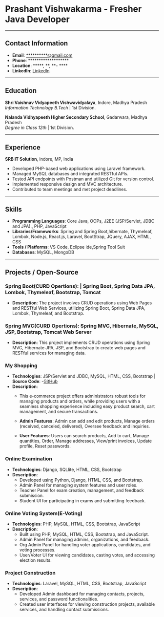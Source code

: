 # Prashant Vishwakarma - Fresher Java Developer

---

## Contact Information

- **Email**: [**********@gmail.com](mailto:*************@gmail.com)
- **Phone**: *******************
- **Location**: *****, **, **- ****
- **LinkedIn**: [LinkedIn](https://www.linkedin.com/in/prashantvi/)
---

## Education

**Shri Vaishnav Vidyapeeth Vishwavidyalaya**, Indore, Madhya Pradesh  
*Information Technology B.Tech* | 
1st Division. 

**Nalanda Vidhyapeeth Higher Secondary School**, Gadarwara, Madhya Pradesh  
*Degree in Class 12th* |
1st Division.

---

## Experience

**SRB IT Solution**, Indore, MP, India 

- Developed PHP-based web applications using Laravel framework.
- Managed MySQL databases and integrated RESTful APIs.
- Tested API endpoints with Postman and utilized Git for version control.
- Implemented responsive design and MVC architecture.
- Contributed to team meetings and met project deadlines.

---

## Skills

- **Programming Languages**: Core Java, OOPs, J2EE (JSP/Servlet, JDBC and JPA)., PHP, JavaScript
- **Libraries/Frameworks**: Spring and Spring Boot,hibernate, Thymeleaf, Lombok, Node.js, React.js, Laravel, BootStrap, JQuery, AJAX, HTML, CSS
- **Tools / Platforms**: VS Code, Eclipse ide,Spring Tool Suit
- **Databases**: MySQL, MongoDB

---

## Projects / Open-Source
### Spring Boot(CURD Opertions): | Spring Boot, Spring Data JPA, Lombok, Thymeleaf, Bootstrap, Tomcat
- **Description**: The project involves CRUD operations using Web Pages and RESTful Web Services, utilizing Spring Boot, Spring Data JPA, Lombok, Thymeleaf, and Bootstrap.
  
### Spring MVC(CURD Opertions): Spring MVC, Hibernate, MySQL, JSP, Bootstrap, Tomcat Web Server
- **Description**: This project implements CRUD operations using Spring MVC, Hibernate JPA, JSP, and Bootstrap to create web pages and RESTful services for managing data.

### My Shopping 
- **Technologies**: JSP/Servlet and JDBC, MySQL, HTML, CSS, Bootstrap | **Source Code**: -[GitHub](https://github.com/Prashantvi19/My-Shopping.git)
- **Description**:
  - This e-commerce project offers administrators robust tools for managing products and orders, while providing users with a seamless shopping experience including easy product search, cart management, and secure transactions.

  - **Admin Features**: Admin can add and edit products, Manage orders (received, canceled, delivered), Oversee feedback and inquiries.

  - **User Features**: Users can search products, Add to cart, Manage quantities, Order, Manage addresses, View/print invoices, Update profile, Reset passwords.

### Online Examination

- **Technologies**: Django, SQLlite, HTML, CSS, Bootstrap
- **Description**: 
  - Developed using Python, Django, HTML, CSS, and Bootstrap.
  - Admin Panel for managing system features and user roles.
  - Teacher Panel for exam creation, management, and feedback submission.
  - Student UI for participating in exams and submitting feedback.

### Online Voting System(E-Voting)

- **Technologies**: PHP, MySQL, HTML, CSS, Bootstrap, JavaScript
- **Description**: 
  - Built using PHP, MySQL, HTML, CSS, Bootstrap, and JavaScript.
  - Admin Panel for managing admins, organizations, and feedback.
  - Org Admin Panel for handling voter applications, candidates, and voting processes.
  - User/Voter UI for viewing candidates, casting votes, and accessing election results.

### Project Construction

- **Technologies**: Laravel, MySQL, HTML, CSS, Bootstrap, JavaScript
- **Description**: 
  - Developed Admin dashboard for managing contacts, projects, services, and password functionalities.
  - Created user interfaces for viewing construction projects, available services, and handling contact submissions.
